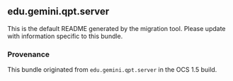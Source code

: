 
## edu.gemini.qpt.server

This is the default README generated by the migration tool. Please update with information specific to this bundle.

### Provenance

This bundle originated from `edu.gemini.qpt.server` in the OCS 1.5 build. 